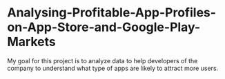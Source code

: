 # Analysing-Profitable-App-Profiles-on-App-Store-and-Google-Play-Markets
My goal for this project is to analyze data to help developers of the company to understand what type of apps are likely to attract more users.
